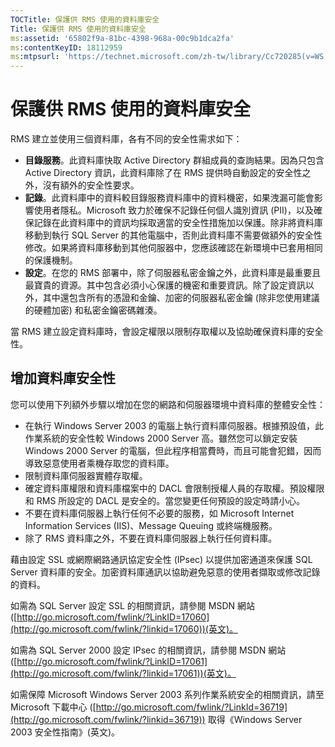 ```yaml
---
TOCTitle: 保護供 RMS 使用的資料庫安全
Title: 保護供 RMS 使用的資料庫安全
ms:assetid: '65802f9a-81bc-4398-968a-00c9b1dca2fa'
ms:contentKeyID: 18112959
ms:mtpsurl: 'https://technet.microsoft.com/zh-tw/library/Cc720285(v=WS.10)'
---
```


保護供 RMS 使用的資料庫安全
===========================

RMS 建立並使用三個資料庫，各有不同的安全性需求如下：

-   **目錄服務**。此資料庫快取 Active Directory 群組成員的查詢結果。因為只包含 Active Directory 資訊，此資料庫除了在 RMS 提供時自動設定的安全性之外，沒有額外的安全性要求。
-   **記錄**。此資料庫中的資料較目錄服務資料庫中的資料機密，如果洩漏可能會影響使用者隱私。Microsoft 致力於確保不記錄任何個人識別資訊 (PII)，以及確保記錄在此資料庫中的資訊均採取適當的安全性措施加以保護。除非將資料庫移動到執行 SQL Server 的其他電腦中，否則此資料庫不需要做額外的安全性修改。如果將資料庫移動到其他伺服器中，您應該確認在新環境中已套用相同的保護機制。
-   **設定**。在您的 RMS 部署中，除了伺服器私密金鑰之外，此資料庫是最重要且最寶貴的資源。其中包含必須小心保護的機密和重要資訊。除了設定資訊以外，其中還包含所有的憑證和金鑰、加密的伺服器私密金鑰 (除非您使用建議的硬體加密) 和私密金鑰密碼雜湊。

當 RMS 建立設定資料庫時，會設定權限以限制存取權以及協助確保資料庫的安全性。

增加資料庫安全性
----------------

您可以使用下列額外步驟以增加在您的網路和伺服器環境中資料庫的整體安全性：

-   在執行 Windows Server 2003 的電腦上執行資料庫伺服器。根據預設值，此作業系統的安全性較 Windows 2000 Server 高。雖然您可以鎖定安裝 Windows 2000 Server 的電腦，但此程序相當費時，而且可能會犯錯，因而導致惡意使用者乘機存取您的資料庫。
-   限制資料庫伺服器實體存取權。
-   確定資料庫權限和資料庫檔案中的 DACL 會限制授權人員的存取權。預設權限和 RMS 所設定的 DACL 是安全的。當您變更任何預設的設定時請小心。
-   不要在資料庫伺服器上執行任何不必要的服務，如 Microsoft Internet Information Services (IIS)、Message Queuing 或終端機服務。
-   除了 RMS 資料庫之外，不要在資料庫伺服器上執行任何資料庫。

藉由設定 SSL 或網際網路通訊協定安全性 (IPsec) 以提供加密通道來保護 SQL Server 資料庫的安全。加密資料庫通訊以協助避免惡意的使用者擷取或修改記錄的資料。

如需為 SQL Server 設定 SSL 的相關資訊，請參閱 MSDN 網站 ([http://go.microsoft.com/fwlink/?LinkID=17060](http://go.microsoft.com/fwlink/?linkid=17060))(英文)。

如需為 SQL Server 2000 設定 IPsec 的相關資訊，請參閱 MSDN 網站 ([http://go.microsoft.com/fwlink/?LinkID=17061](http://go.microsoft.com/fwlink/?linkid=17061))(英文)。

如需保障 Microsoft Windows Server 2003 系列作業系統安全的相關資訊，請至 Microsoft 下載中心 ([http://go.microsoft.com/fwlink/?LinkId=36719](http://go.microsoft.com/fwlink/?linkid=36719)) 取得《Windows Server 2003 安全性指南》(英文)。